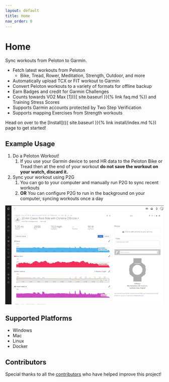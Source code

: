 ```yaml
---
layout: default
title: Home
nav_order: 0
---
```


# Home

Sync workouts from Peloton to Garmin.

* Fetch latest workouts from Peloton
  * Bike, Tread, Rower, Meditation, Strength, Outdoor, and more
* Automatically upload TCX or FIT workout to Garmin
* Convert Peloton workouts to a variety of formats for offline backup
* Earn Badges and credit for Garmin Challenges
* Counts towards VO2 Max [1]({{ site.baseurl }}{% link faq.md %}) and Training Stress Scores
* Supports Garmin accounts protected by Two Step Verification
* Supports mapping Exercises from Strength workouts

Head on over to the [Install]({{ site.baseurl }}{% link install/index.md %}) page to get started!

## Example Usage

1. Do a Peloton Workout!
    1. If you use your Garmin device to send HR data to the Peloton Bike or Tread then at the end of your workout **do not save the workout on your watch, discard it.**
1. Sync your workout using P2G
    1. You can go to your computer and manually run P2G to sync recent workouts
    1. **OR** You can configure P2G to run in the background on your computer, syncing workouts once a day

![Example Cycling Workout](https://github.com/philosowaffle/peloton-to-garmin/blob/master/images/example_cycle.png?raw=true "Example Cycling Workout")

## Supported Platforms

* Windows
* Mac
* Linux
* Docker

## Contributors

Special thanks to all the [contributors](https://github.com/philosowaffle/peloton-to-garmin/graphs/contributors) who have helped improve this project!
